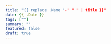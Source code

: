 ```yaml
---
title: "{{ replace .Name "-" " " | title }}"
date: {{ .Date }}
tags: [""]
summary: ""
featured: false
draft: true
---
```


